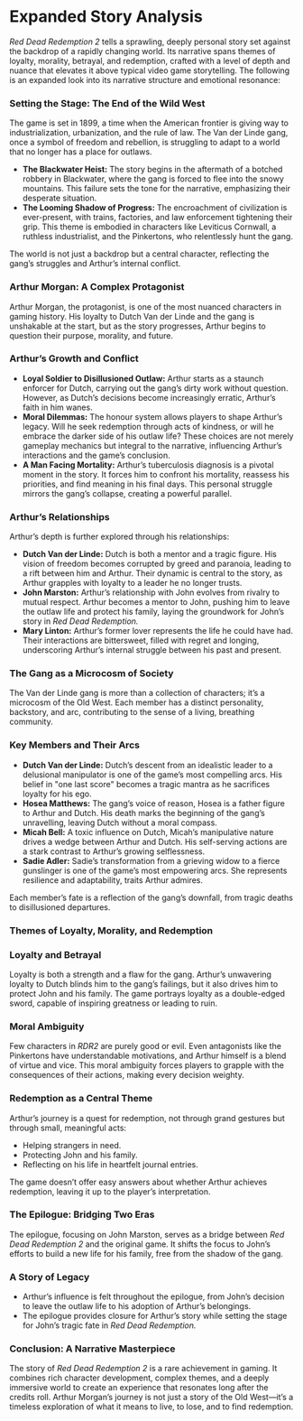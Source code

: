 # Expanded Story Analysis

*Red Dead Redemption 2* tells a sprawling, deeply personal story set against the backdrop of a rapidly changing world. Its narrative spans themes of loyalty, morality, betrayal, and redemption, crafted with a level of depth and nuance that elevates it above typical video game storytelling. The following is an expanded look into its narrative structure and emotional resonance:

### **Setting the Stage: The End of the Wild West**

The game is set in 1899, a time when the American frontier is giving way to industrialization, urbanization, and the rule of law. The Van der Linde gang, once a symbol of freedom and rebellion, is struggling to adapt to a world that no longer has a place for outlaws.

- **The Blackwater Heist:** The story begins in the aftermath of a botched robbery in Blackwater, where the gang is forced to flee into the snowy mountains. This failure sets the tone for the narrative, emphasizing their desperate situation.
- **The Looming Shadow of Progress:** The encroachment of civilization is ever-present, with trains, factories, and law enforcement tightening their grip. This theme is embodied in characters like Leviticus Cornwall, a ruthless industrialist, and the Pinkertons, who relentlessly hunt the gang.

The world is not just a backdrop but a central character, reflecting the gang’s struggles and Arthur’s internal conflict.

### **Arthur Morgan: A Complex Protagonist**

Arthur Morgan, the protagonist, is one of the most nuanced characters in gaming history. His loyalty to Dutch Van der Linde and the gang is unshakable at the start, but as the story progresses, Arthur begins to question their purpose, morality, and future.

### **Arthur’s Growth and Conflict**

- **Loyal Soldier to Disillusioned Outlaw:** Arthur starts as a staunch enforcer for Dutch, carrying out the gang’s dirty work without question. However, as Dutch’s decisions become increasingly erratic, Arthur’s faith in him wanes.
- **Moral Dilemmas:** The honour system allows players to shape Arthur’s legacy. Will he seek redemption through acts of kindness, or will he embrace the darker side of his outlaw life? These choices are not merely gameplay mechanics but integral to the narrative, influencing Arthur’s interactions and the game’s conclusion.
- **A Man Facing Mortality:** Arthur’s tuberculosis diagnosis is a pivotal moment in the story. It forces him to confront his mortality, reassess his priorities, and find meaning in his final days. This personal struggle mirrors the gang’s collapse, creating a powerful parallel.

### **Arthur’s Relationships**

Arthur’s depth is further explored through his relationships:

- **Dutch Van der Linde:** Dutch is both a mentor and a tragic figure. His vision of freedom becomes corrupted by greed and paranoia, leading to a rift between him and Arthur. Their dynamic is central to the story, as Arthur grapples with loyalty to a leader he no longer trusts.
- **John Marston:** Arthur’s relationship with John evolves from rivalry to mutual respect. Arthur becomes a mentor to John, pushing him to leave the outlaw life and protect his family, laying the groundwork for John’s story in *Red Dead Redemption.*
- **Mary Linton:** Arthur’s former lover represents the life he could have had. Their interactions are bittersweet, filled with regret and longing, underscoring Arthur’s internal struggle between his past and present.

### **The Gang as a Microcosm of Society**

The Van der Linde gang is more than a collection of characters; it’s a microcosm of the Old West. Each member has a distinct personality, backstory, and arc, contributing to the sense of a living, breathing community.

### **Key Members and Their Arcs**

- **Dutch Van der Linde:** Dutch’s descent from an idealistic leader to a delusional manipulator is one of the game’s most compelling arcs. His belief in "one last score" becomes a tragic mantra as he sacrifices loyalty for his ego.
- **Hosea Matthews:** The gang’s voice of reason, Hosea is a father figure to Arthur and Dutch. His death marks the beginning of the gang’s unravelling, leaving Dutch without a moral compass.
- **Micah Bell:** A toxic influence on Dutch, Micah’s manipulative nature drives a wedge between Arthur and Dutch. His self-serving actions are a stark contrast to Arthur’s growing selflessness.
- **Sadie Adler:** Sadie’s transformation from a grieving widow to a fierce gunslinger is one of the game’s most empowering arcs. She represents resilience and adaptability, traits Arthur admires.

Each member’s fate is a reflection of the gang’s downfall, from tragic deaths to disillusioned departures.

### **Themes of Loyalty, Morality, and Redemption**

### **Loyalty and Betrayal**

Loyalty is both a strength and a flaw for the gang. Arthur’s unwavering loyalty to Dutch blinds him to the gang’s failings, but it also drives him to protect John and his family. The game portrays loyalty as a double-edged sword, capable of inspiring greatness or leading to ruin.

### **Moral Ambiguity**

Few characters in *RDR2* are purely good or evil. Even antagonists like the Pinkertons have understandable motivations, and Arthur himself is a blend of virtue and vice. This moral ambiguity forces players to grapple with the consequences of their actions, making every decision weighty.

### **Redemption as a Central Theme**

Arthur’s journey is a quest for redemption, not through grand gestures but through small, meaningful acts:

- Helping strangers in need.
- Protecting John and his family.
- Reflecting on his life in heartfelt journal entries.

The game doesn’t offer easy answers about whether Arthur achieves redemption, leaving it up to the player’s interpretation.

### **The Epilogue: Bridging Two Eras**

The epilogue, focusing on John Marston, serves as a bridge between *Red Dead Redemption 2* and the original game. It shifts the focus to John’s efforts to build a new life for his family, free from the shadow of the gang.

### **A Story of Legacy**

- Arthur’s influence is felt throughout the epilogue, from John’s decision to leave the outlaw life to his adoption of Arthur’s belongings.
- The epilogue provides closure for Arthur’s story while setting the stage for John’s tragic fate in *Red Dead Redemption.*

### **Conclusion: A Narrative Masterpiece**

The story of *Red Dead Redemption 2* is a rare achievement in gaming. It combines rich character development, complex themes, and a deeply immersive world to create an experience that resonates long after the credits roll. Arthur Morgan’s journey is not just a story of the Old West—it’s a timeless exploration of what it means to live, to lose, and to find redemption.